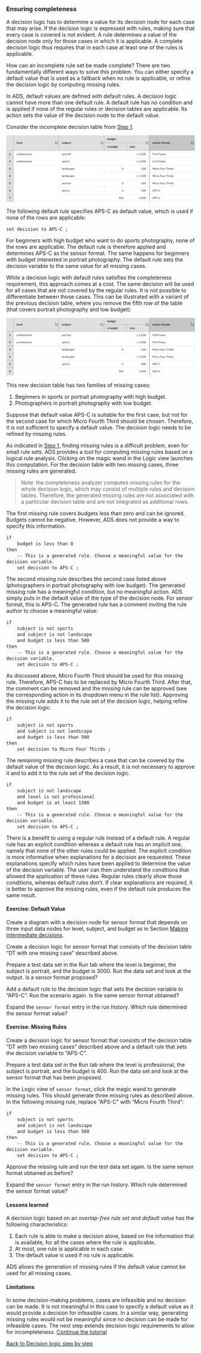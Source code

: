 ### Ensuring completeness

A decision logic has to determine a value for its decision node for each case that may arise. If the decision logic is expressed with rules, making sure that every case is covered is not evident. A rule determines a value of the decision node only for those cases in which it is applicable. A complete decision logic thus requires that in each case at least one of the rules is applicable.

How can an incomplete rule set be made complete? There are two fundamentally different ways to solve this problem. You can either specify a default value that is used as a fallback when no rule is applicable, or refine the decision logic by computing missing rules.

In ADS, default values are defined with default rules. A decision logic cannot have more than one default rule. A default rule has no condition and is applied if none of the regular rules or decision tables are applicable. Its action sets the value of the decision node to the default value.

Consider the incomplete decision table from [Step 1](../step1/description.md).

![DT with one missing case](../step1/resources/Incomplete-DT.png)

The following default rule specifies APS-C as default value, which is used if none of the rows are applicable:

```
set decision to APS-C ;
```

For beginners with high budget who want to do sports photography, none of the rows are applicable. The default rule is therefore applied and determines APS-C as the sensor format. The same happens for beginners with budget interested in portrait photography. The default rule sets the decision variable to the same value for all missing cases.

While a decision logic with default rules satisfies the completeness requirement, this approach comes at a cost. The same decision will be used for all cases that are not covered by the regular rules. It is not possible to differentiate between those cases. This can be illustrated with a variant of the previous decision table, where you remove the fifth row of the table (that covers portrait photography and low budget):

![DT with two missing rules](resources/DT-with-two-missing-rules.png)

This new decision table has two families of missing cases:

1. Beginners in sports or portrait photography with high budget.
2. Photographers in portrait photography with low budget.

Suppose that default value APS-C is suitable for the first case, but not for the second case for which Micro Fourth Third should be chosen. Therefore, it is not sufficient to specify a default value. The decision logic needs to be refined by missing rules.

As indicated in [Step 1](../step1/description.md), finding missing rules is a difficult problem, even for small rule sets. ADS provides a tool for computing missing rules based on a logical rule analysis. Clicking on the magic wand in the Logic view launches this computation. For the decision table with two missing cases, three missing rules are generated.

> Note: the completeness analyzer computes missing rules for the whole decision logic, which may consist of multiple rules and decision tables. Therefore, the generated missing rules are not associated with a particular decision table and are not integrated as additional rows.

The first missing rule covers budgets less than zero and can be ignored. Budgets cannot be negative. However, ADS does not provide a way to specify this information.

```
if
    budget is less than 0
then
    -- This is a generated rule. Choose a meaningful value for the decision variable.
    set decision to APS-C ;
```

The second missing rule describes the second case listed above (photographers in portrait photography with low budget). The generated missing rule has a meaningful condition, but no meaningful action. ADS simply puts in the default value of the type of the decision node. For sensor format, this is APS-C. The generated rule has a comment inviting the rule author to choose a meaningful value:

```
if
    subject is not sports
    and subject is not landscape
    and budget is less than 500
then
    -- This is a generated rule. Choose a meaningful value for the decision variable.
    set decision to APS-C ;
```

As discussed above, Micro Fourth Third should be used for this missing rule. Therefore, APS-C has to be replaced by Micro Fourth Third. After that, the comment can be removed and the missing rule can be approved (see the corresponding action in its dropdown menu in the rule list). Approving the missing rule adds it to the rule set of the decision logic, helping refine the decision logic.

```
if
    subject is not sports
    and subject is not landscape
    and budget is less than 500
then
    set decision to Micro Four Thirds ;
```

The remaining missing rule describes a case that can be covered by the default value of the decision logic. As a result, it is not necessary to approve it and to add it to the rule set of the decision logic. 

```
if
    subject is not landscape 
    and level is not professional 
    and budget is at least 1500
then
    -- This is a generated rule. Choose a meaningful value for the decision variable.
    set decision to APS-C ;
```

There is a benefit to using a regular rule instead of a default rule. A regular rule has an explicit condition whereas a default rule has an implicit one, namely that none of the other rules could be applied. The explicit condition is more informative when explanations for a decision are requested. These explanations specify which rules have been applied to determine the value of the decision variable. The user can then understand the conditions that allowed the application of these rules. Regular rules clearly show those conditions, whereas default rules don’t. If clear explanations are required, it is better to approve the missing rules, even if the default rule produces the same result.

#### Exercise: Default Value

Create a diagram with a decision node for sensor format that depends on three input data nodes for level, subject, and budget as in Section [Making intermediate decisions](../../DecisionModeling/step4/description.md).

Create a decision logic for sensor format that consists of the decision table “DT with one missing case” described above.

Prepare a test data set in the Run tab where the level is beginner, the subject is portrait, and the budget is 3000. Run the data set and look at the output. Is a sensor format proposed?

Add a default rule to the decision logic that sets the decision variable to “APS-C”. Run the scenario again. Is the same sensor format obtained?

Expand the `sensor format` entry in the run history. Which rule determined the sensor format value?

#### Exercise: Missing Rules

Create a decision logic for sensor format that consists of the decision table “DT with two missing cases” described above and a default rule that sets the decision variable to “APS-C”.

Prepare a test data set in the Run tab where the level is professional, the subject is portrait, and the budget is 400. Run the data set and look at the sensor format that has been proposed.

In the Logic view of `sensor format`, click the magic wand to generate missing rules. This should generate three missing rules as described above. In the following missing rule, replace “APS-C” with “Micro Fourth Third”:

```
if
    subject is not sports
    and subject is not landscape
    and budget is less than 500
then
    -- This is a generated rule. Choose a meaningful value for the decision variable.
    set decision to APS-C ;
```

Approve the missing rule and run the test data set again. Is the same sensor format obtained as before?

Expand the `sensor format` entry in the run history. Which rule determined the sensor format value?

#### Lessons learned

A decision logic based on an _overlap-free rule set and default value_ has the following characteristics:

1. Each rule is able to make a decision alone, based on the information that is available, for all the cases where the rule is applicable.
2. At most, one rule is applicable in each case.
3. The default value is used if no rule is applicable.

ADS allows the generation of missing rules if the default value cannot be used for all missing cases.

#### Limitations

In some decision-making problems, cases are infeasible and no decision can be made. It is not meaningful in this case to specify a default value as it would provide a decision for infeasible cases. In a similar way, generating missing rules would not be meaningful since no decision can be made for infeasible cases. The next step extends decision logic requirements to allow for incompleteness. [Continue the tutorial](quiz/quiz.md)

[Back to Decision logic step by step](../README.md)
